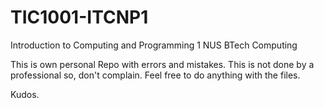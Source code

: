# TIC1001-ITCNP1
Introduction to Computing and Programming 1 NUS BTech Computing 

This is own personal Repo with errors and mistakes.
This is not done by a professional so, don't complain.
Feel free to do anything with the files.

Kudos.
